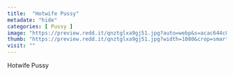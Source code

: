```yaml
---
title:  "Hotwife Pussy"
metadate: "hide"
categories: [ Pussy ]
image: "https://preview.redd.it/qnztglxa9gj51.jpg?auto=webp&s=acac644c06b0e573747a7cc8a01773b48be7d7c3"
thumb: "https://preview.redd.it/qnztglxa9gj51.jpg?width=1080&crop=smart&auto=webp&s=f827ea19805052c27607c2a9d9afe8a7bb76b38f"
visit: ""
---
```

Hotwife Pussy
